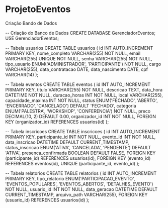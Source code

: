 # ProjetoEventos
Criação Bando de Dados

-- Criação do Banco de Dados
CREATE DATABASE GerenciadorEventos;
USE GerenciadorEventos;

-- Tabela usuarios
CREATE TABLE usuarios (
    id INT AUTO_INCREMENT PRIMARY KEY,
    nome_completo VARCHAR(255) NOT NULL,
    email VARCHAR(255) UNIQUE NOT NULL,
    senha VARCHAR(255) NOT NULL,
    tipo_usuario ENUM('ADMINISTRADOR', 'PARTICIPANTE') NOT NULL,
    cargo VARCHAR(255),
    data_contratacao DATE,
    data_nascimento DATE,
    cpf VARCHAR(14)
);

-- Tabela eventos
CREATE TABLE eventos (
    id INT AUTO_INCREMENT PRIMARY KEY,
    titulo VARCHAR(255) NOT NULL,
    descricao TEXT,
    data_hora DATETIME NOT NULL,
    duracao_horas INT NOT NULL,
    local VARCHAR(255),
    capacidade_maxima INT NOT NULL,
    status ENUM('FECHADO', 'ABERTO', 'ENCERRADO', 'CANCELADO') DEFAULT 'FECHADO',
    categoria ENUM('PALESTRA', 'WORKSHOP', 'CONFERENCIA') NOT NULL,
    preco DECIMAL(10, 2) DEFAULT 0.00,
    organizador_id INT NOT NULL,
    FOREIGN KEY (organizador_id) REFERENCES usuarios(id)
);

-- Tabela inscricoes
CREATE TABLE inscricoes (
    id INT AUTO_INCREMENT PRIMARY KEY,
    participante_id INT NOT NULL,
    evento_id INT NOT NULL,
    data_inscricao DATETIME DEFAULT CURRENT_TIMESTAMP,
    status_inscricao ENUM('ATIVA', 'CANCELADA', 'PENDENTE') DEFAULT 'ATIVA',
    presenca_confirmada BOOLEAN DEFAULT FALSE,
    FOREIGN KEY (participante_id) REFERENCES usuarios(id),
    FOREIGN KEY (evento_id) REFERENCES eventos(id),
    UNIQUE (participante_id, evento_id)
);

-- Tabela relatorios
CREATE TABLE relatorios (
    id INT AUTO_INCREMENT PRIMARY KEY,
    tipo_relatorio ENUM('PARTICIPACAO_EVENTO', 'EVENTOS_POPULARES', 'EVENTOS_ABERTOS', 'DETALHES_EVENTO') NOT NULL,
    usuario_id INT NOT NULL,
    data_geracao DATETIME DEFAULT CURRENT_TIMESTAMP,
    arquivo_path VARCHAR(255),
    FOREIGN KEY (usuario_id) REFERENCES usuarios(id)
);
